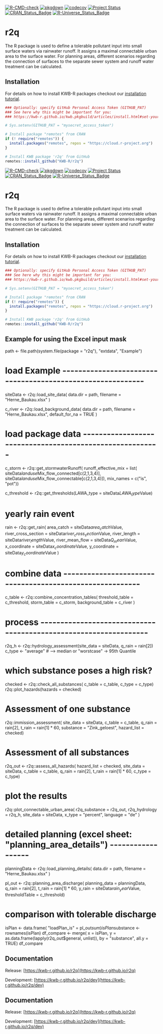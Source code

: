 [![R-CMD-check](https://github.com/KWB-R/r2q/workflows/R-CMD-check/badge.svg)](https://github.com/KWB-R/r2q/actions?query=workflow%3AR-CMD-check)
[![pkgdown](https://github.com/KWB-R/r2q/workflows/pkgdown/badge.svg)](https://github.com/KWB-R/r2q/actions?query=workflow%3Apkgdown)
[![codecov](https://codecov.io/github/KWB-R/r2q/branch/main/graphs/badge.svg)](https://codecov.io/github/KWB-R/r2q)
[![Project Status](https://img.shields.io/badge/lifecycle-experimental-orange.svg)](https://www.tidyverse.org/lifecycle/#experimental)
[![CRAN_Status_Badge](https://www.r-pkg.org/badges/version/r2q)]()
[![R-Universe_Status_Badge](https://kwb-r.r-universe.dev/badges/r2q)](https://kwb-r.r-universe.dev/)

# r2q

The R package is used to define a tolerable pollutant input into small
surface waters via rainwater runoff. It assigns a maximal connectable urban
area to the surface water. For planning areas, different scenarios regarding
the connection of surfaces to the separate sewer system and runoff water
treatment can be calculated.

## Installation

For details on how to install KWB-R packages checkout our [installation tutorial](https://kwb-r.github.io/kwb.pkgbuild/articles/install.html).

```r
### Optionally: specify GitHub Personal Access Token (GITHUB_PAT)
### See here why this might be important for you:
### https://kwb-r.github.io/kwb.pkgbuild/articles/install.html#set-your-github_pat

# Sys.setenv(GITHUB_PAT = "mysecret_access_token")

# Install package "remotes" from CRAN
if (! require("remotes")) {
  install.packages("remotes", repos = "https://cloud.r-project.org")
}

# Install KWB package 'r2q' from GitHub
remotes::install_github("KWB-R/r2q")
```
[![R-CMD-check](https://github.com/KWB-R/r2q/workflows/R-CMD-check/badge.svg)](https://github.com/KWB-R/r2q/actions?query=workflow%3AR-CMD-check)
[![pkgdown](https://github.com/KWB-R/r2q/workflows/pkgdown/badge.svg)](https://github.com/KWB-R/r2q/actions?query=workflow%3Apkgdown)
[![codecov](https://codecov.io/github/KWB-R/r2q/branch/main/graphs/badge.svg)](https://codecov.io/github/KWB-R/r2q)
[![Project Status](https://img.shields.io/badge/lifecycle-experimental-orange.svg)](https://www.tidyverse.org/lifecycle/#experimental)
[![CRAN_Status_Badge](https://www.r-pkg.org/badges/version/r2q)]()
[![R-Universe_Status_Badge](https://kwb-r.r-universe.dev/badges/r2q)](https://kwb-r.r-universe.dev/)

# r2q

The R package is used to define a tolerable pollutant input into small
surface waters via rainwater runoff. It assigns a maximal connectable urban
area to the surface water. For planning areas, different scenarios regarding
the connection of surfaces to the separate sewer system and runoff water
treatment can be calculated.

## Installation

For details on how to install KWB-R packages checkout our [installation tutorial](https://kwb-r.github.io/kwb.pkgbuild/articles/install.html).

```r
### Optionally: specify GitHub Personal Access Token (GITHUB_PAT)
### See here why this might be important for you:
### https://kwb-r.github.io/kwb.pkgbuild/articles/install.html#set-your-github_pat

# Sys.setenv(GITHUB_PAT = "mysecret_access_token")

# Install package "remotes" from CRAN
if (! require("remotes")) {
  install.packages("remotes", repos = "https://cloud.r-project.org")
}

# Install KWB package 'r2q' from GitHub
remotes::install_github("KWB-R/r2q")
```
## Example for using the Excel input mask
path <- file.path(system.file(package = "r2q"), "extdata", "Example")
 

# load Example -----------------------------------------------------------
siteData <- r2q::load_site_data(
  data.dir = path, 
  filename = "Herne_Baukau.xlsx"
)

c_river <- r2q::load_background_data(
  data.dir = path,
  filename = "Herne_Baukau.xlsx", 
  default_for_na = TRUE
)

# load package data ---------------------------------------------------------
c_storm <- r2q::get_stormwaterRunoff(
  runoff_effective_mix = list(
    siteData$landuse$Mix_flow_connected[c(2,1,3,4)], 
    siteData$landuse$Mix_flow_connectable[c(2,1,3,4)]),
  mix_names = c("is", "pot"))

c_threshold <- r2q::get_thresholds(LAWA_type = siteData$LAWA_type$Value)

# yearly rain event
rain <- r2q::get_rain(
  area_catch = siteData$area_catch$Value, 
  river_cross_section = siteData$river_cross_section$Value,
  river_length = siteData$river_length$Value, 
  river_mean_flow = siteData$Q_mean$Value,
  x_coordinate = siteData$x_coordinate$Value,
  y_coordinate = siteData$y_coordinate$Value
)

# combine data ---------------------------------------------------------
c_table <- r2q::combine_concentration_tables(
  threshold_table = c_threshold, 
  storm_table = c_storm, 
  background_table = c_river
)

# process -----------------------------------------------------------------
r2q_h <- r2q::hydrology_assessment(site_data = siteData, q_rain = rain[2])
c_type <- "average" # --> median or "worstcase" -> 95th Quantile

# which substance poses a high risk?
checked <- r2q::check_all_substances(
  c_table = c_table, 
  c_type = c_type)
r2q::plot_hazards(hazards = checked)

# Assessment of one substance
  r2q::immission_assessment(
    site_data = siteData, 
    c_table = c_table, 
    q_rain = rain[2], 
    t_rain = rain[1] * 60, substance = "Zink_geloest", 
    hazard_list = checked)

# Assessment of all substances
r2q_out <- r2q::assess_all_hazards(
  hazard_list = checked, 
  site_data = siteData, 
  c_table = c_table, 
  q_rain = rain[2], t_rain = rain[1] * 60, 
  c_type = c_type)

# plot the results
r2q::plot_connectable_urban_area(
  r2q_substance = r2q_out, 
  r2q_hydrology = r2q_h, 
  site_data = siteData, 
  x_type = "percent", 
  language = "de"
)

# detailed planning (excel sheet: "planning_area_details") ------------------
planningData <- r2q::load_planning_details(
  data.dir = path, 
  filename = "Herne_Baukau.xlsx"
)

pl_out <- r2q::planning_area_discharge(
  planning_data = planningData, 
  q_rain = rain[2], 
  t_rain = rain[1] * 60, 
  y_rain = siteData$rain_year$Value, 
  thresholdTable = c_threshold)

# comparison with tolerable discharge
isPlan <- data.frame(
  "loadPlan_is" = pl_out$sum)
isPlan$substance <- rownames(isPlan)
df_compare <- merge(
  x = isPlan, 
  y = as.data.frame(lapply(r2q_out$general, unlist)), 
  by = "substance", 
  all.y = TRUE)
df_compare

## Documentation

Release: [https://kwb-r.github.io/r2q](https://kwb-r.github.io/r2q)

Development: [https://kwb-r.github.io/r2q/dev](https://kwb-r.github.io/r2q/dev)

## Documentation

Release: [https://kwb-r.github.io/r2q](https://kwb-r.github.io/r2q)

Development: [https://kwb-r.github.io/r2q/dev](https://kwb-r.github.io/r2q/dev)
